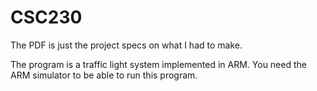 CSC230
======

The PDF is just the project specs on what I had to make.

The program is a traffic light system implemented in ARM.
You need the ARM simulator to be able to run this program. 
